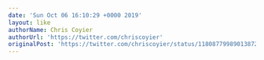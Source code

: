 ```yaml
---
date: 'Sun Oct 06 16:10:29 +0000 2019'
layout: like
authorName: Chris Coyier
authorUrl: 'https://twitter.com/chriscoyier'
originalPost: 'https://twitter.com/chriscoyier/status/1180877998901387265'
---
```

